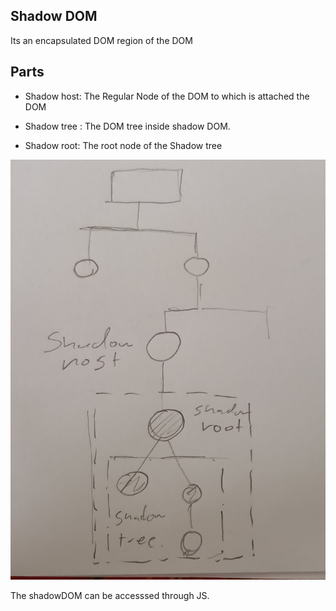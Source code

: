 ## Shadow DOM

Its an encapsulated DOM region of the DOM

## Parts

* Shadow host: The Regular Node of the DOM to which is attached the DOM

* Shadow tree : The DOM tree inside shadow DOM.
* Shadow root: The root node of the Shadow tree

![Shadow DOM diagram](shadow_dom_diagram.jpeg)

The shadowDOM can be accesssed through JS.
